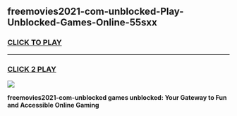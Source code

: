 
## freemovies2021-com-unblocked-Play-Unblocked-Games-Online-55sxx
<h3>
<a href="https://premium76.site?title=freemovies2021-com-unblocked&ref=25A">CLICK TO PLAY</a></h3>
<hr>

<h3>
<a href="https://premium76.site?title=freemovies2021-com-unblocked&ref=25A">CLICK 2 PLAY</a>
  
</h3>

<a href="https://premium76.site?title=freemovies2021-com-unblocked&ref=25A"><img src="https://clearcache.store/games.png"></a>


**freemovies2021-com-unblocked games unblocked: Your Gateway to Fun and Accessible Online Gaming**
